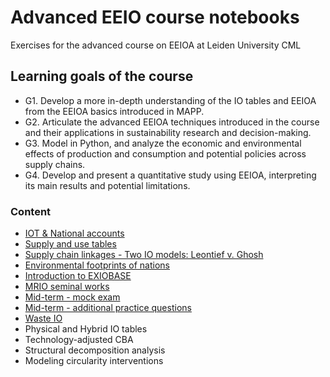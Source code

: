 # Advanced EEIO course notebooks

Exercises for the advanced course on EEIOA at Leiden University CML

## Learning goals of the course

- G1. Develop a more in-depth understanding of the IO tables and EEIOA from the EEIOA basics introduced in MAPP.
- G2. Articulate the advanced EEIOA techniques introduced in the course and their applications in sustainability research and decision-making.
- G3. Model in Python, and analyze the economic and environmental effects of production and consumption and potential policies across supply chains.
- G4. Develop and present a quantitative study using EEIOA, interpreting its main results and potential limitations.

### Content

- [IOT & National accounts](scripts/01_IOT_&_National_accounts)
- [Supply and use tables](scripts/02_supply_&_use_tables.ipynb)
- [Supply chain linkages - Two IO models: Leontief v. Ghosh](scripts/03_supply_chain_linkages.ipynb)
- [Environmental footprints of nations](scripts/04_national_environmental_footprint.ipynb)
- [Introduction to EXIOBASE](scripts/05_exiobase_introduction.ipynb)
- [MRIO seminal works](scripts/06_MRIO_seminal_works.ipynb)
- [Mid-term - mock exam](scripts/mock_exam.ipynb)
- [Mid-term - additional practice questions](scripts/mock_exam_extra.ipynb)
- [Waste IO](scripts/07_waste_IO.ipynb)
- Physical and Hybrid IO tables
- Technology-adjusted CBA
- Structural decomposition analysis
- Modeling circularity interventions